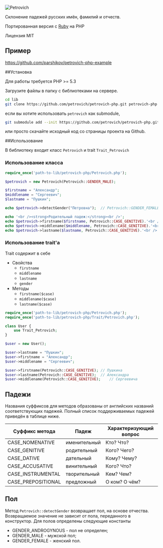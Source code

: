 ![Petrovich](https://raw.github.com/rocsci/petrovich/master/petrovich.png)

Склонение падежей русских имён, фамилий и отчеств.

Портированная версия с [Ruby](https://github.com/petrovich/petrovich-ruby) на PHP

Лицензия MIT

## Пример

https://github.com/parshikov/petrovich-php-example

##Установка

Для работы требуется PHP >= 5.3

Загрузите файлы в папку с библиотеками на сервере.

```bash
cd lib
git clone https://github.com/petrovich/petrovich-php.git petrovich-php
```

если вы хотите использовать ```petrovich``` как submodule,

```bash
git submodule add --init https://github.com/petrovich/petrovich-php.git lib/petrovich-php
```

или просто скачайте исходный код со страницы проекта на Github.

##Использование

В библиотеку входит класс ```Petrovich``` и trait ```Trait_Petrovich```

### Использование класса

```php
require_once('path-to-lib/petrovich-php/Petrovich.php');

$petrovich = new Petrovich(Petrovich::GENDER_MALE);

$firstname = "Александр";
$middlename = "Сергеевич";
$lastname = "Пушкин";

echo $petrovich->detectGender("Петровна");	// Petrovich::GENDER_FEMALE (см. пункт Пол)

echo '<br /><strong>Родительный падеж:</strong><br />';
echo $petrovich->firstname($firstname, Petrovich::CASE_GENITIVE).'<br />'; //	Александра
echo $petrovich->middlename($middlename, Petrovich::CASE_GENITIVE).'<br />'; //	Сергеевича
echo $petrovich->lastname($lastname, Petrovich::CASE_GENITIVE).'<br />'; //		Пушкина
```

### Использование trait'а

Trait содержит в себе
* Свойства
  * ```firstname```
  * ```middlename```
  * ```lastname```
  * ```gender```
* Методы
  * ```firstname($case)```
  * ```middlename($case)```
  * ```lastname($case)```

```php
require_once('path-to-lib/petrovich-php/Petrovich.php');
require_once('path-to-lib/petrovich-php/Trait/Petrovich.php');

class User {
	use Trait_Petrovich;
}

$user = new User();

$user->lastname = "Пушкин";
$user->firstname = "Александр";
$user->middlename = "Сергеевич";

$user->firstname(Petrovich::CASE_GENITIVE);	// Пушкина
$user->lastname(Petrovich::CASE_GENITIVE);	// Александра
$user->middlename(Petrovich::CASE_GENITIVE);	// Сергеевича
```

## Падежи
Названия суффиксов для методов образованы от английских названий соответствующих падежей. Полный список поддерживаемых падежей приведён в таблице ниже.

| Суффикс метода | Падеж        | Характеризующий вопрос |
|----------------|--------------|------------------------|
| CASE_NOMENATIVE| именительный | Кто? Что?            |
| CASE_GENITIVE  | родительный  | Кого? Чего?            |
| CASE_DATIVE    | дательный    | Кому? Чему?            |
| CASE_ACCUSATIVE| винительный  | Кого? Что?             |
| CASE_INSTRUMENTAL   | творительный | Кем? Чем?              |
| CASE_PREPOSITIONAL  | предложный   | О ком? О чём?          |

## Пол
Метод ```Petrovich::detectGender``` возвращает пол, на основе отчества. Возвращаемое значение не зависит от пола, переданного в конструктор.
Для полов определены следующие константы
* GENDER_ANDROGYNOUS - пол не определен;
* GENDER_MALE - мужской пол;
* GENDER_FEMALE - женский пол.
